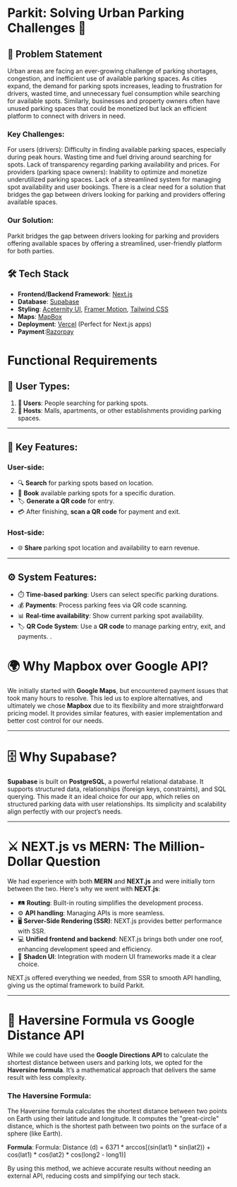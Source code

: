 # Parkit: Solving Urban Parking Challenges 🚗
## 🚩 Problem Statement
Urban areas are facing an ever-growing challenge of parking shortages, congestion, and inefficient use of available parking spaces.
As cities expand, the demand for parking spots increases, leading to frustration for drivers, wasted time, and unnecessary fuel consumption while searching for available spots. Similarly, businesses and property owners often have unused parking spaces that could be monetized but lack an efficient platform to connect with drivers in need.

<h3>Key Challenges:</h3>

For users (drivers):
Difficulty in finding available parking spaces, especially during peak hours.
Wasting time and fuel driving around searching for spots.
Lack of transparency regarding parking availability and prices.
For providers (parking space owners):
Inability to optimize and monetize underutilized parking spaces.
Lack of a streamlined system for managing spot availability and user bookings.
There is a clear need for a solution that bridges the gap between drivers looking for parking and providers offering available spaces.

### Our Solution:
Parkit bridges the gap between drivers looking for parking and providers offering available spaces by offering a streamlined, user-friendly platform for both parties.

## 🛠️ Tech Stack

- **Frontend/Backend Framework**: [Next.js](https://nextjs.org/)
- **Database**: [Supabase](https://supabase.com/)
- **Styling**: [Aceternity UI](https://aceternity.com/), [Framer Motion](https://www.framer.com/motion/), [Tailwind CSS](https://tailwindcss.com/)
- **Maps**: [MapBox](https://www.mapbox.com/)
- **Deployment**: [Vercel](https://vercel.com/) (Perfect for Next.js apps)
- **Payment**:[Razorpay](https://razorpay.com/)

# Functional Requirements

## 👥 User Types:
1. **🚗 Users**: People searching for parking spots.
2. **🏢 Hosts**: Malls, apartments, or other establishments providing parking spaces.

---

## 🔑 Key Features:

### User-side:
- 🔍 **Search** for parking spots based on location.
- 📅 **Book** available parking spots for a specific duration.
- 🏷️ **Generate a QR code** for entry.
- 💳 After finishing, **scan a QR code** for payment and exit.

### Host-side:
- 🌐 **Share** parking spot location and availability to earn revenue.

---

## ⚙️ System Features:

- ⏱️ **Time-based parking**: Users can select specific parking durations.
- 💰 **Payments**: Process parking fees via QR code scanning.
- 📊 **Real-time availability**: Show current parking spot availability.
- 🏷️ **QR Code System**: Use a **QR code** to manage parking entry, exit, and payments.
.

# 🌍 Why Mapbox over Google API?

We initially started with **Google Maps**, but encountered payment issues that took many hours to resolve. This led us to explore alternatives, and ultimately we chose **Mapbox** due to its flexibility and more straightforward pricing model. It provides similar features, with easier implementation and better cost control for our needs.

---

# 🗄️ Why Supabase?

**Supabase** is built on **PostgreSQL**, a powerful relational database. It supports structured data, relationships (foreign keys, constraints), and SQL querying. This made it an ideal choice for our app, which relies on structured parking data with user relationships. Its simplicity and scalability align perfectly with our project’s needs.

---

# ⚔️ NEXT.js vs MERN: The Million-Dollar Question

We had experience with both **MERN** and **NEXT.js** and were initially torn between the two. Here's why we went with **NEXT.js**:
- 🛤️ **Routing**: Built-in routing simplifies the development process.
- ⚙️ **API handling**: Managing APIs is more seamless.
- 🖥️ **Server-Side Rendering (SSR)**: NEXT.js provides better performance with SSR.
- 💻 **Unified frontend and backend**: NEXT.js brings both under one roof, enhancing development speed and efficiency.
- 🎨 **Shadcn UI**: Integration with modern UI frameworks made it a clear choice.

NEXT.js offered everything we needed, from SSR to smooth API handling, giving us the optimal framework to build Parkit.

---

# 📏 Haversine Formula vs Google Distance API

While we could have used the **Google Directions API** to calculate the shortest distance between users and parking lots, we opted for the **Haversine formula**. It’s a mathematical approach that delivers the same result with less complexity.

### The Haversine Formula:
The Haversine formula calculates the shortest distance between two points on Earth using their latitude and longitude. It computes the "great-circle" distance, which is the shortest path between two points on the surface of a sphere (like Earth).

**Formula**:
Formula: Distance (d) = 6371 * arccos[(sin(lat1) * sin(lat2)) + cos(lat1) * cos(lat2) * cos(long2 - long1)]


By using this method, we achieve accurate results without needing an external API, reducing costs and simplifying our tech stack.




















